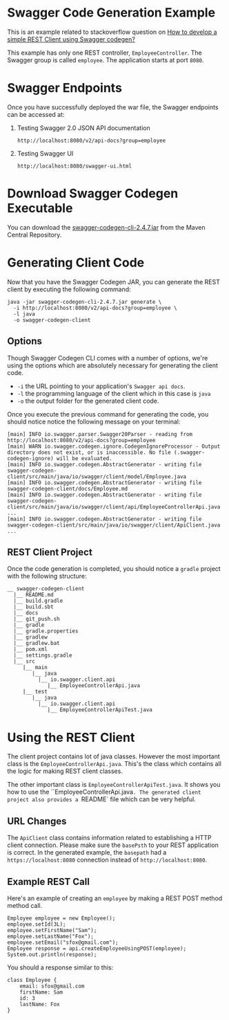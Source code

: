 Swagger Code Generation Example
=================================
This is an example related to stackoverflow question on [How to develop a simple REST Client using Swagger codegen?
](https://stackoverflow.com/questions/57545884/how-to-develop-a-simple-rest-client-using-swagger-codegen)

This example has only one REST controller, `EmployeeController`. The Swagger group is called `employee`. 
The application starts at port `8080`.

# Swagger Endpoints
Once you have successfully deployed the war file, the Swagger endpoints can be accessed at:

1. Testing Swagger 2.0 JSON API documentation

   `http://localhost:8080/v2/api-docs?group=employee`

2. Testing Swagger UI

    `http://localhost:8080/swagger-ui.html`

# Download Swagger Codegen Executable
You can download the [swagger-codegen-cli-2.4.7.jar](https://repo1.maven.org/maven2/io/swagger/swagger-codegen-cli/2.4.7/swagger-codegen-cli-2.4.7.jar) 
from the Maven Central Repository.

# Generating Client Code
Now that you have the Swagger Codegen JAR, you can generate the REST client by executing the following command:

```
java -jar swagger-codegen-cli-2.4.7.jar generate \
  -i http://localhost:8080/v2/api-docs?group=employee \
  -l java 
  -o swagger-codegen-client
```

## Options
Though Swagger Codegen CLI comes with a number of options, we're using the options which are absolutely necessary for 
generating the client code.
* `-i` the URL pointing to your application's `Swagger api docs`.
* `-l` the programming language of the client which in this case is `java`
* `-o` the output folder for the generated client code.

Once you execute the previous command for generating the code, you should notice notice the following message on your
terminal:

```
[main] INFO io.swagger.parser.Swagger20Parser - reading from http://localhost:8080/v2/api-docs?group=employee
[main] WARN io.swagger.codegen.ignore.CodegenIgnoreProcessor - Output directory does not exist, or is inaccessible. No file (.swagger-codegen-ignore) will be evaluated.
[main] INFO io.swagger.codegen.AbstractGenerator - writing file swagger-codegen-client/src/main/java/io/swagger/client/model/Employee.java
[main] INFO io.swagger.codegen.AbstractGenerator - writing file swagger-codegen-client/docs/Employee.md
[main] INFO io.swagger.codegen.AbstractGenerator - writing file swagger-codegen-client/src/main/java/io/swagger/client/api/EmployeeControllerApi.java
...
[main] INFO io.swagger.codegen.AbstractGenerator - writing file swagger-codegen-client/src/main/java/io/swagger/client/ApiClient.java
...
```

## REST Client Project
Once the code generation is completed, you should notice a `gradle` project with the following structure:

```
__ swagger-codegen-client
  |__ README.md
  |__ build.gradle
  |__ build.sbt
  |__ docs
  |__ git_push.sh
  |__ gradle
  |__ gradle.properties
  |__ gradlew
  |__ gradlew.bat
  |__ pom.xml
  |__ settings.gradle
  |__ src
     |__ main
        |__ java
          |__ io.swagger.client.api
             |__ EmployeeControllerApi.java
     |__ test
        |__ java
          |__ io.swagger.client.api
             |__ EmployeeControllerApiTest.java
```

# Using the REST Client
The client project contains lot of java classes. However the most important class is the `EmployeeControllerApi.java`. 
This's the class which contains all the logic for making REST client classes.

The other important class is `EmployeeControllerApiTest.java`. It shows you how to use the ``EmployeeControllerApi.java`.
The generated client project also provides a `README` file which can be very helpful.

## URL Changes
The `ApiClient` class contains information related to establishing a HTTP client connection. Please make sure the `basePsth`
to your REST application is correct. In the generated example, the `basepath` had a `https://localhost:8080` connection 
instead of `http://localhost:8080`.
    
## Example REST Call
Here's an example of creating an `employee` by making a REST POST method method call.

```
Employee employee = new Employee();
employee.setId(3L);
employee.setFirstName("Sam");
employee.setLastName("Fox");
employee.setEmail("sfox@gmail.com");
Employee response = api.createEmployeeUsingPOST(employee);
System.out.println(response);
```

You should a response similar to this:

```
class Employee {
    email: sfox@gmail.com
    firstName: Sam
    id: 3
    lastName: Fox
}
```


